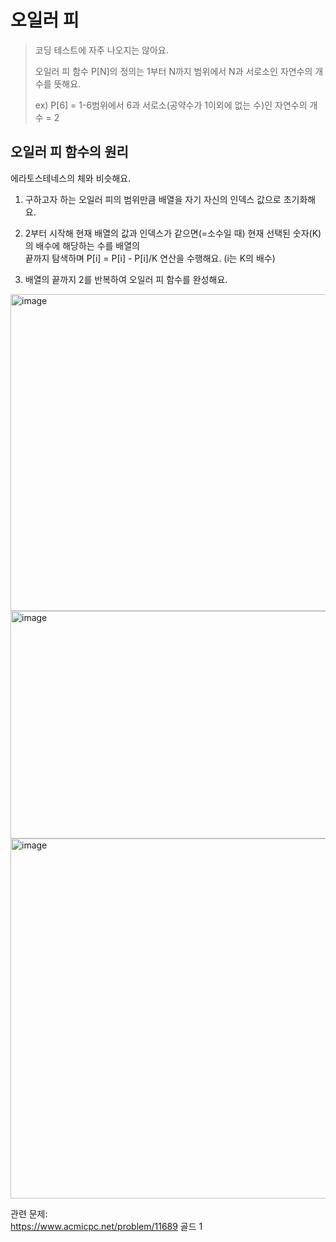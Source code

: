 오일러 피
=========
> 코딩 테스트에 자주 나오지는 않아요.  
>
> 오일러 피 함수 P[N]의 정의는 1부터 N까지 범위에서 N과 서로소인 자연수의 개수를 뜻해요.  
>
> ex) P[6] = 1-6범위에서 6과 서로소(공약수가 1이외에 없는 수)인 자연수의 개수 = 2

오일러 피 함수의 원리
-----------
에라토스테네스의 체와 비슷해요.  

1. 구하고자 하는 오일러 피의 범위만큼 배열을 자기 자신의 인덱스 값으로 초기화해요.  

2. 2부터 시작해 현재 배열의 값과 인덱스가 같으면(=소수일 때) 현재 선택된 숫자(K)의 배수에 해당하는 수를 배열의  
    끝까지 탐색하며 P[i] = P[i] -  P[i]/K 연산을 수행해요. (i는 K의 배수)    

3. 배열의 끝까지 2를 반복하여 오일러 피 함수를 완성해요.  

<img width="1087" height="507" alt="image" src="https://github.com/user-attachments/assets/d88ebed5-8b55-428f-837a-1d35c935c4f7" />

<img width="1059" height="364" alt="image" src="https://github.com/user-attachments/assets/402e7cbf-68b7-48ca-80ec-1b9e066287ab" />

<img width="1001" height="576" alt="image" src="https://github.com/user-attachments/assets/15bfda7c-9875-4343-a327-9d87c3088f22" />

관련 문제:  
<https://www.acmicpc.net/problem/11689> 골드 1
